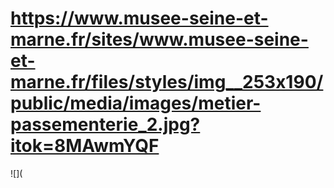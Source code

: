 # https://www.musee-seine-et-marne.fr/sites/www.musee-seine-et-marne.fr/files/styles/img__253x190/public/media/images/metier-passementerie_2.jpg?itok=8MAwmYQF

![](
